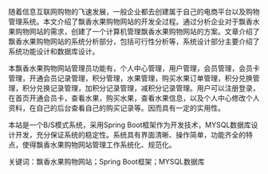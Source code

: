 随着信息互联网购物的飞速发展，一般企业都去创建属于自己的电商平台以及购物管理系统。本文介绍了飘香水果购物网站的开发全过程。通过分析企业对于飘香水果购物网站的需求，创建了一个计算机管理飘香水果购物网站的方案。文章介绍了飘香水果购物网站的系统分析部分，包括可行性分析等，系统设计部分主要介绍了系统功能设计和数据库设计。

本飘香水果购物网站管理员功能有，个人中心管理，用户管理，会员管理，会员卡管理，开通会员记录管理，积分管理，水果管理，购买水果订单管理，积分兑换管理，积分兑换记录管理，加积分记录管理，减积分记录管理。用户可以注册登录，在首页开通会员卡，查看水果，购买水果，查看水果信息，以及个人中心修改个人资料，在自己的后台查看自己的购买记录等。因而具有一定的实用性。

本站是一个B/S模式系统，采用Spring Boot框架作为开发技术，MYSQL数据库设计开发，充分保证系统的稳定性。系统具有界面清晰、操作简单，功能齐全的特点，使得飘香水果购物网站管理工作系统化、规范化。

关键词：飘香水果购物网站；Spring Boot框架；MYSQL数据库
